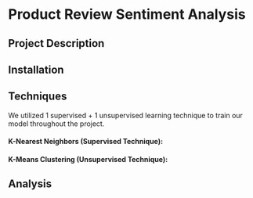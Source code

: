 # Product Review Sentiment Analysis

## Project Description

## Installation

## Techniques
We utilized 1 supervised + 1 unsupervised learning technique to train our model throughout the project.

#### K-Nearest Neighbors (Supervised Technique):

#### K-Means Clustering (Unsupervised Technique):

## Analysis
